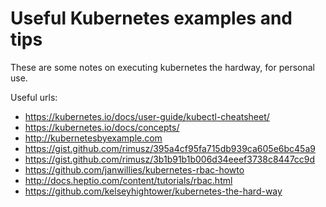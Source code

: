 # Useful Kubernetes examples and tips

These are some notes on executing kubernetes the hardway, for personal use.

Useful urls:

* https://kubernetes.io/docs/user-guide/kubectl-cheatsheet/
* https://kubernetes.io/docs/concepts/
* http://kubernetesbyexample.com
* https://gist.github.com/rimusz/395a4cf95fa715db939ca605e6bc45a9
* https://gist.github.com/rimusz/3b1b91b1b006d34eeef3738c8447cc9d
* https://github.com/janwillies/kubernetes-rbac-howto
* http://docs.heptio.com/content/tutorials/rbac.html
* https://github.com/kelseyhightower/kubernetes-the-hard-way
